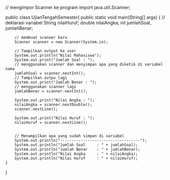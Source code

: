 // mengimpor Scanner ke program
import java.util.Scanner;

public class UjianTengahSemester{
    public static void main(String[] args) {
        // deklarasi variabel
        String nilaiHuruf;
        double nilaiAngka;
        int jumlahSoal, jumlahBenar;

        // membuat scanner baru
        Scanner scanner = new Scanner(System.in);

        // Tampilkan output ke user
        System.out.println("Nilai Mahasiswa");
        System.out.print("Jumlah Soal : ");
        // menggunakan scanner dan menyimpan apa yang diketik di variabel nama
        jumlahSoal = scanner.nextInt();
        // Tampilkan outpu lagi
        System.out.print("Jumlah Benar : ");
        // menggunakan scanner lagi
        jumlahBenar = scanner.nextInt();

        System.out.print("Nilai Angka : ");
        nilaiAngka = scanner.nextDouble();
        scanner.nextLine();

        System.out.print("Nilai Huruf : ");
        nilaiHuruf = scanner.nextLine();


        // Menampilkan apa yang sudah simpan di variabel
        System.out.println("-----------------------------------");
        System.out.println("Jumlah Soal     : " + jumlahSoal);
        System.out.println("Jumlah Benar    : " + jumlahBenar);
        System.out.println("Nilai Angka     : " + nilaiAngka);
        System.out.println("Nilai Huruf     : " + nilaiHuruf);
    }

}
